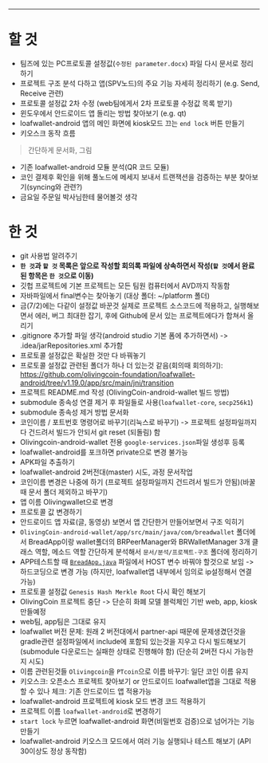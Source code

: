 

---
# 할 것
- 팀즈에 있는 PC프로토콜 설정값(`수정된 parameter.docx`) 파일 다시 문서로 정리하기
- 프로젝트 구조 분석 다하고 앱(SPV노드)의 주요 기능 자세히 정리하기 (e.g. Send, Receive 관련)
- 프로토콜 설정값 2차 수정 (web팀에게서 2차 프로토콜 수정값 목록 받기)
- 윈도우에서 안드로이드 앱 돌리는 방법 찾아보기 (e.g. qt)
- loafwallet-android 앱의 메인 화면에 kiosk모드 끄는 `end lock` 버튼 만들기
- 키오스크 동작 흐름
> 간단하게 
> 문서화, 그림 
- 기존 loafwallet-android 모듈 분석(QR 코드 모듈)
- 코인 결제후 확인을 위해 풀노드에 메세지 보내서 트랜잭션을 검증하는 부분 찾아보기(syncing와 관련?)
- 금요일 주문일 박사님한테 물어볼것 생각


# 한 것
- git 사용법 알려주기
- **`한 것`과 `할 것` 목록은 앞으로 작성할 회의록 파일에 상속하면서 작성(`할 것`에서 완료된 항목은 `한 것`으로 이동)**
- 깃헙 프로젝트에 기본 프로젝트는 모든 팀원 컴퓨터에서 AVD까지 작동함
- 자바파일에서 final변수는 찾아놓기 (대상 폴더: ~/platform 폴더)
- 금(7/2)에는 다같이 설정값 바꾼것 실제로 프로젝트 소스코드에 적용하고, 실행해보면서 에러, 버그 최대한 잡기, 후에 Github에 문서 있는 프로젝트에다가 합쳐서 올리기
- .gitignore 추가할 파일 생각(android studio 기본 폼에 추가하면서) -> .idea/jarRepositories.xml 추가함
- 프로토콜 설정값은 확실한 것만 다 바꿔놓기
- 프로토콜 설정값 관련된 폴더가 하나 더 있는것 같음(회의때 회의하기): https://github.com/olivingcoin-foundation/loafwallet-android/tree/v1.19.0/app/src/main/jni/transition
- 프로젝트 README.md 작성 (OlivingCoin-android-wallet 빌드 방법)
- submodule 종속성 연결 제거 후 파일들로 사용(`loafwallet-core`, `secp256k1`)
- submodule 종속성 제거 방법 문서화
- 코인이름 / 포트번호 명령어로 바꾸기(리눅스로 바꾸기) -> 프로젝트 설정파일까지 다 건드려서 빌드가 안되서 git reset (되돌림) 함
- Olivingcoin-android-wallet 전용 `google-services.json`파일 생성후 등록
- loafwallet-android를 포크하면 private으로 변경 불가능
- APK파일 추출하기
- loafwallet-android 2버전대(master) 시도, 과정 문서작업
- 코인이름 변경은 나중에 하기 (프로젝트 설정파일까지 건드려서 빌드가 안됨)(바꿀 때 문서 폴더 제외하고 바꾸기)
- 앱 이름 Olivingwallet으로 변경
- 프로토콜 값 변경하기
- 안드로이드 앱 자료(글, 동영상) 보면서 앱 간단한거 만들어보면서 구조 익히기
- `OlivingCoin-android-wallet/app/src/main/java/com/breadwallet` 폴더에서 BreadApp이랑 wallet폴더의 BRPeerManager와 
BRWalletManager 3개 클래스 역할, 메소드 역할 간단하게 분석해서 `문서/분석/프로젝트-구조` 폴더에 정리하기
- APP테스트할 때 [`BreadApp.java`](https://github.com/olivingcoin/OlivingCoin-android-wallet/blob/main/app/src/main/java/com/breadwallet/BreadApp.java) 파일에서 HOST 변수 바꿔야 할것으로 보임 -> 하드코딩으로 변경 가능 (하지만, loafwallet앱 내부에서 임의로 ip설정해서 연결 가능)
- 프로토콜 설정값 `Genesis Hash Merkle Root` 다시 확인 해보기
- OlivingCoin 프로젝트 중단 -> 단순히 화폐 모델 블럭체인 기반 web, app, kiosk 만들예정
- web팀, app팀은 그대로 유지
- loafwallet 버전 문제: 원래 2 버전대에서 partner-api 때문에 문제생겼던것을 gradle관련 설정파일에서 include에 포함되 있는것을 지우고 다시 빌드해보기 (submodule 다운로드는 실패한 상태로 진행해야 함) (단순히 2버전 다시 가능한지 시도)
- 이름 관련된것들 `Olivingcoin`을 `PTcoin`으로 이름 바꾸기: 일단 코인 이름 유지
- 키오스크: 오픈소스 프로젝트 찾아보기 or 안드로이드 loafwallet앱을 그대로 적용할 수 있나 체크: 기존 안드로이드 앱 적용가능
- loafwallet-android 프로젝트에 kiosk 모드 변경 코드 적용하기
- 프로젝트 이름 `loafwallet-android`로 변경하기
- `start lock` 누르면 loafwallet-android 화면(비밀번호 검증)으로 넘어가는 기능 만들기
- loafwallet-android 키오스크 모드에서 여러 기능 실행되나 테스트 해보기 (API 30이상도 정상 동작함)

